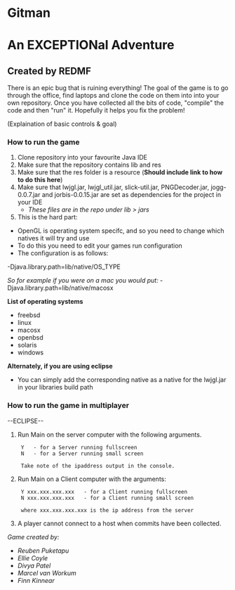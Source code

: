 # Gitman

# An EXCEPTIONal Adventure

## Created by REDMF

There is an epic bug that is ruining everything! The goal of the game is to go through the office, find laptops and clone the code on them into into your own repository. Once you have collected all the bits of code, "compile" the code and then "run" it. Hopefully it helps you fix the problem! 

(Explaination of basic controls & goal)

### How to run the game

1. Clone repository into your favourite Java IDE
2. Make sure that the repository contains lib and res
3. Make sure that the res folder is a resource (**Should include link to how to do this here**)
4. Make sure that lwjgl.jar, lwjgl_util.jar, slick-util.jar, PNGDecoder.jar, jogg-0.0.7.jar and jorbis-0.0.15.jar are set as dependencies for the project in your IDE
   - *These files are in the repo under lib > jars*
5. This is the hard part:
  * OpenGL is operating system specifc, and so you need to change which natives it will try and use
  * To do this you need to edit your games run configuration
  * The configuration is as follows:
  
  -Djava.library.path=lib/native/OS_TYPE
  
  *So for example if you were on a mac you would put:*
  -Djava.library.path=lib/native/macosx
  
  **List of operating systems**
  - freebsd
  - linux
  - macosx
  - openbsd
  - solaris
  - windows
  
   **Alternately, if you are using eclipse**
   - You can simply add the corresponding native as a native for the lwjgl.jar in your libraries build path

### How to run the game in multiplayer

--ECLIPSE--
  
1. Run Main on the server computer with the following arguments.

        Y   - for a Server running fullscreen
        N   - for a Server running small screen

        Take note of the ipaddress output in the console.

2. Run Main on a Client computer with the arguments:

        Y xxx.xxx.xxx.xxx   - for a Client running fullscreen
        N xxx.xxx.xxx.xxx   - for a Client running small screen

        where xxx.xxx.xxx.xxx is the ip address from the server 

3. A player cannot connect to a host when commits have been collected.
  
*Game created by:*
- *Reuben Puketapu*
- *Ellie Coyle*
- *Divya Patel*
- *Marcel van Workum*
- *Finn Kinnear*

